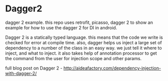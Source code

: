 # Dagger2
dagger 2 example. this repo uses retrofit, picasso, dagger 2 to show an example for how to use the dagger 2 for DI in android.

Dagger 2 is a statically typed language. this means that the code we write is checked for error at compile time. also, dagger helps us inject a large set of dependency to a number of the class in an easy way. we just tell it where to inject, and what to inject. it also takes help of annotation processor to get the command from the user for injection scope and other params.

full blog post on Dagger 2 - http://aideafactory.com/dependency-injection-with-dagger-2/
